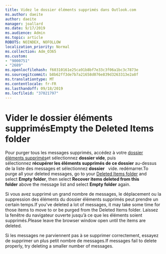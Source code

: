 ```yaml
---
title: Videz le dossier éléments supprimés dans Outlook.com
ms.author: daeite
author: daeite
manager: joallard
ms.date: 9/17/2019
ms.audience: Admin
ms.topic: article
ROBOTS: NOINDEX, NOFOLLOW
localization_priority: Normal
ms.collection: Adm_O365
ms.custom:
- "9000751"
- "2689"
ms.openlocfilehash: f60310161e25ca91b8bf7e33c3f06a1bc3c7873e
ms.sourcegitcommit: b8b62ff3de7b7a21658d076e839d3263313e2a8f
ms.translationtype: MT
ms.contentlocale: fr-FR
ms.lasthandoff: 09/18/2019
ms.locfileid: "37021797"
---
```

# <a name="empty-the-deleted-items-folder"></a><span data-ttu-id="7f7b0-102">Vider le dossier éléments supprimés</span><span class="sxs-lookup"><span data-stu-id="7f7b0-102">Empty the Deleted Items folder</span></span>

<span data-ttu-id="7f7b0-103">Pour purger tous les messages supprimés, accédez à votre [dossier éléments supprimés](https://outlook.live.com/mail/deleteditems)et sélectionnez **dossier vide**, puis sélectionnez **récupérer les éléments supprimés de ce dossier** au-dessus de la liste des messages et sélectionnez **dossier**   vide. redémarrer.</span><span class="sxs-lookup"><span data-stu-id="7f7b0-103">To purge all your deleted messages, go to your [Deleted Items folder](https://outlook.live.com/mail/deleteditems) and select **Empty folder**, then select **Recover items deleted from this folder** above the message list and select **Empty folder** again.</span></span>

<span data-ttu-id="7f7b0-104">Si vous avez supprimé un grand nombre de messages, le déplacement ou la suppression des éléments du dossier éléments supprimés peut prendre un certain temps.</span><span class="sxs-lookup"><span data-stu-id="7f7b0-104">If you've deleted a lot of messages, it may take some time for those items to move to or be purged from the Deleted Items folder.</span></span> <span data-ttu-id="7f7b0-105">Laissez la fenêtre du navigateur ouverte jusqu’à ce que les éléments soient supprimés.</span><span class="sxs-lookup"><span data-stu-id="7f7b0-105">Please leave the browser window open until the items are deleted.</span></span>

<span data-ttu-id="7f7b0-106">Si les messages ne parviennent pas à se supprimer correctement, essayez de supprimer un plus petit nombre de messages.</span><span class="sxs-lookup"><span data-stu-id="7f7b0-106">If messages fail to delete properly, try deleting a smaller number of messages.</span></span>